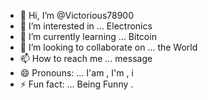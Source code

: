 - 👋 Hi, I’m @Victorious78900
- 👀 I’m interested in ... Electronics 
- 🌱 I’m currently learning ... Bitcoin
- 💞️ I’m looking to collaborate on ... the World
- 📫 How to reach me ... message
- 😄 Pronouns: ... I'am , I'm , i
- ⚡ Fun fact: ... Being Funny .

<!---
Victorious78900/Victorious78900 is a ✨ special ✨ repository because its `README.md` (this file) appears on your GitHub profile.
You can click the Preview link to take a look at your changes.
--->
